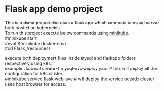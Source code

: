 # Flask app demo project #
This is a demo project that uses a flask app which connects to mysql server both hosted on kubernetes.<br />
To run this project execute below commands using [minikube](https://minikube.sigs.k8s.io/docs/start/).<br />
#minikube start <br />
#eval $(minikube docker-env) <br />
#cd Flask_/resources/ <br />

execute both deployment files inside mysql and flaskapp folders respectively using k8s. <br />
example : kubectl create -f mysql-svc-deploy.yaml # this will deploy all the configuration for k8s cluster. <br />
#minikube service flask-web-svc     # will deploy the service outside cluster uses host browser for access. <br/>

